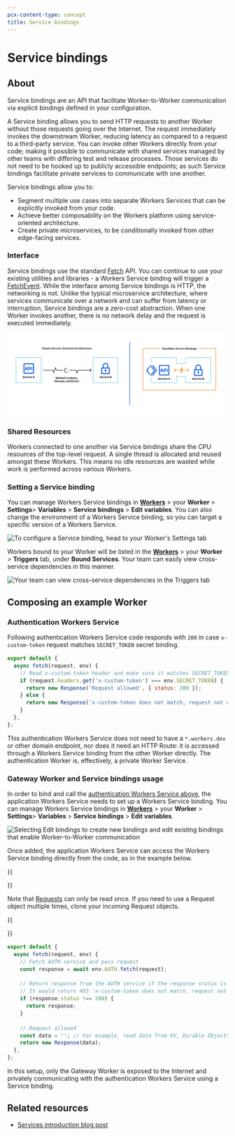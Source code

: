 ```yaml
---
pcx-content-type: concept
title: Service bindings
---
```


# Service bindings

## About
Service bindings are an API that facilitate Worker-to-Worker communication via explicit bindings defined in your configuration.

A Service binding allows you to send HTTP requests to another Worker without those requests going over the Internet. The request immediately invokes the downstream Worker, reducing latency as compared to a request to a third-party service. You can invoke other Workers directly from your code; making it possible to communicate with shared services managed by other teams with differing test and release processes. Those services do not need to be hooked up to publicly accessible endpoints; as such Service bindings facilitate private services to communicate with one another.

Service bindings allow you to:
* Segment multiple use cases into separate Workers Services that can be explicitly invoked from your code.
* Achieve better composability on the Workers platform using service-oriented architecture.
* Create private microservices, to be conditionally invoked from other edge-facing services.


### Interface
Service bindings use the standard [Fetch](../../runtime-apis/fetch) API. You can continue to use your existing utilities and libraries - a Workers Service binding will trigger a [FetchEvent](../../runtime-apis/fetch-event). While the interface among Service bindings is HTTP, the networking is not. Unlike the typical microservice architecture, where services communicate over a network and can suffer from latency or interruption, Service bindings are a zero-cost abstraction. When one Worker invokes another, there is no network delay and the request is executed immediately.

![Service bindings are a zero-cost abstraction](../media/../routing/media/service-bindings-comparison.png)

### Shared Resources
Workers connected to one another via Service bindings share the CPU resources of the top-level request. A single thread is allocated and reused amongst these Workers. This means no idle resources are wasted while work is performed across various Workers.

### Setting a Service binding
You can manage Workers Service bindings in [**Workers**](https://dash.cloudflare.com/?zone=workers) > your **Worker** > **Settings**> **Variables** > **Service bindings** > **Edit variables**. You can also change the environment of a Workers Service binding, so you can target a specific version of a Workers Service.

![To configure a Service binding, head to your Worker's Settings tab](workers/platform/routing/media/service-bindings-config.png)

Workers bound to your Worker will be listed in the [**Workers**](https://dash.cloudflare.com/?zone=workers) > your **Worker** > **Triggers** tab, under **Bound Services**. Your team can easily view cross-service dependencies in this manner.

![Your team can view cross-service dependencies in the Triggers tab](workers/platform/routing/media/service-bindings-triggers.png)

## Composing an example Worker

### Authentication Workers Service

Following authentication Workers Service code responds with `200` in case `x-custom-token` request matches `SECRET_TOKEN` secret binding.

```js
export default {
  async fetch(request, env) {
    // Read x-custom-token header and make sure it matches SECRET_TOKEN
    if (request.headers.get('x-custom-token') === env.SECRET_TOKEN) {
      return new Response('Request allowed', { status: 200 });
    } else {
      return new Response('x-custom-token does not match, request not allowed', { status: 403 });
    }
  },
};
```

This authentication Workers Service does not need to have a `*.workers.dev` or other domain endpoint, nor does it need an HTTP Route: it is accessed through a Workers Service binding from the other Worker directly. The authentication Worker is, effectively, a private Worker Service.

### Gateway Worker and Service bindings usage

In order to bind and call the [authentication Workers Service above](/workers/#authentication-service), the application Workers Service needs to set up a Workers Service binding. You can manage Workers Service bindings in [**Workers**](https://dash.cloudflare.com/?zone=workers) > your **Worker** > **Settings**> **Variables** > **Service bindings** > **Edit variables**.

![Selecting Edit bindings to create new bindings and edit existing bindings that enable Worker-to-Worker communication](workers/platform/media/service-bindings.png)

Once added, the application Workers Service can access the Workers Service binding directly from the code, as in the example below.

{{<Aside type="note">}}

Note that [Requests](/workers/runtime-apis/request/) can only be read once. If you need to use a Request object multiple times, clone your incoming Request objects.

{{</Aside>}}

```js
export default {
  async fetch(request, env) {
    // Fetch AUTH service and pass request
    const response = await env.AUTH.fetch(request);

    // Return response from the AUTH service if the response status is not 200
    // It would return 403 'x-custom-token does not match, request not allowed' response in such case
    if (response.status !== 200) {
      return response;
    }

    // Request allowed
    const data = ''; // For example, read data from KV, Durable Objects, or Database
    return new Response(data);
  },
};
```

In this setup, only the Gateway Worker is exposed to the Internet and privately communicating with the authentication Workers Service using a Service binding.

## Related resources

- [Services introduction blog post](https://blog.cloudflare.com/introducing-worker-services/)
